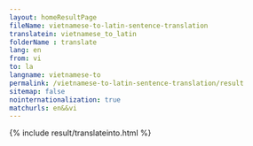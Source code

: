 ```yaml
---
layout: homeResultPage
fileName: vietnamese-to-latin-sentence-translation
translatein: vietnamese_to_latin
folderName : translate
lang: en
from: vi
to: la
langname: vietnamese-to
permalink: /vietnamese-to-latin-sentence-translation/result
sitemap: false
nointernationalization: true
matchurls: en&&vi
---
```

{% include result/translateinto.html %}

<script src="/js/result/translation.js" data-foldername="{{page.folderName}}" data-lang="{{page.lang}}"></script>
